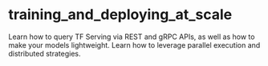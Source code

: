 # training_and_deploying_at_scale
Learn how to query TF Serving via REST and gRPC APIs, as well as how to make your models lightweight. Learn how to leverage parallel execution and distributed strategies.
